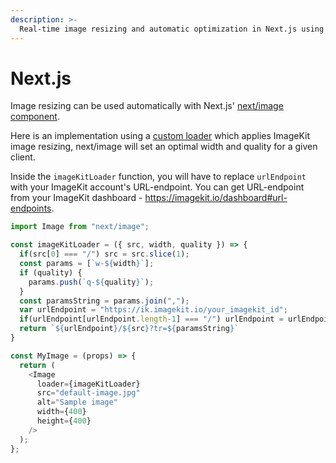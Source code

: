 ```yaml
---
description: >-
  Real-time image resizing and automatic optimization in Next.js using ImageKit.io.
---
```


# Next.js

Image resizing can be used automatically with Next.js' [next/image component](https://nextjs.org/docs/api-reference/next/image). 

Here is an implementation using a [custom loader](https://nextjs.org/docs/api-reference/next/image#loader) which applies ImageKit image resizing, next/image will set an optimal width and quality for a given client.

Inside the `imageKitLoader` function, you will have to replace `urlEndpoint` with your ImageKit account's URL-endpoint. You can get URL-endpoint from your ImageKit dashboard - https://imagekit.io/dashboard#url-endpoints.

```js
import Image from "next/image";

const imageKitLoader = ({ src, width, quality }) => {
  if(src[0] === "/") src = src.slice(1);
  const params = [`w-${width}`];
  if (quality) {
    params.push(`q-${quality}`);
  }
  const paramsString = params.join(",");
  var urlEndpoint = "https://ik.imagekit.io/your_imagekit_id";
  if(urlEndpoint[urlEndpoint.length-1] === "/") urlEndpoint = urlEndpoint.substring(0, urlEndpoint.length - 1);
  return `${urlEndpoint}/${src}?tr=${paramsString}`
}

const MyImage = (props) => {
  return (
    <Image
      loader={imageKitLoader}
      src="default-image.jpg"
      alt="Sample image"
      width={400}
      height={400}
    />
  );
};
```